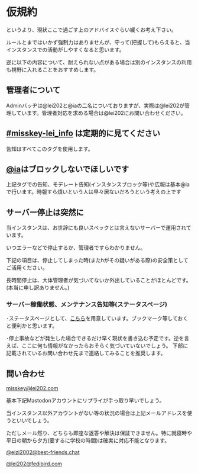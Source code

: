 # 仮規約
というより、現状ここで過ごす上のアドバイスぐらい緩くお考え下さい。

ルールとまではいかず強制力はありませんが、守って(把握して)もらえると、当インスタンスでの活動がしやすくなると思います。

逆に以下の内容について、耐えられない点がある場合は別のインスタンスの利用も視野に入れることをおすすめします。

## 管理者について
Adminバッヂは@lei202と@iaの二名についておりますが、実際は@lei202が管理しています。管理者対応を求める場合は@lei202にお問い合わせください。

## [#misskey-lei_info](https://misskey.lei202.com/tags/misskey-lei_info) は定期的に見てください
告知はすべてこのタグを使用します。

## [@ia](https://misskey.lei202.com/@ia/)はブロックしないでほしいです
上記タグでの告知、モデレート告知(インスタンスブロック等)や広報は基本@iaで行います。時報すら煩いという人は早々居ないだろうという考えの上です

## サーバー停止は突然に
当インスタンスは、お世辞にも良いスペックとは言えないサーバーで運用されています。

いつエラーなどで停止するか、管理者ですらわかりません。

下記の項目は、停止してしまった時(またhがその疑いがある際)の安全策としてご活用ください。

長時間停止は、大体管理者が気づいてないか外出していることがほとんどです。(本当に申し訳ありません。)

### サーバー稼働状態、メンテナンス告知等(ステータスページ)

･ステータスページとして、[こちら](https://status.lei202.com/)を用意しています。ブックマーク等しておくと便利かと思います。

･停止事故などが発生した場合できるだけ早く現状を書き込む予定です。逆を言えば、ここに何も情報がなかったらおそらく気づいていないでしょう。
下部に記載されているお問い合わせ先まで連絡してみることを推奨します。

## 問い合わせ
misskey@lei202.com

基本下記Mastodonアカウントにリプライが手っ取り早いでしょう。

当インスタンス以外アカウントがない等の状況の場合は上記メールアドレスを使うといいでしょう。

ただしメール然り、どちらも即座な返答や解決は保証できません。特に就寝時や平日の朝から夕方(要するに学校の時間)は確実に対応不能となります。

[@eizi2002@best-friends.chat](https://best-friends.chat/@eizi2002)

[@lei202@fedibird.com](https://fedibird.com/@lei202)
